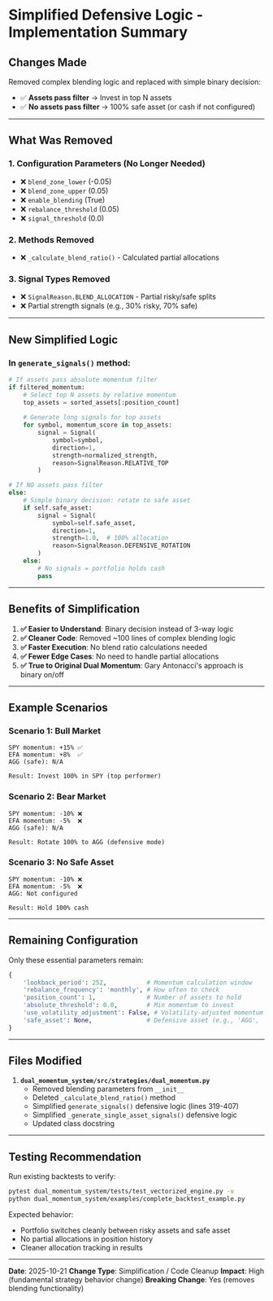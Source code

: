 # Simplified Defensive Logic - Implementation Summary

## Changes Made

Removed complex blending logic and replaced with simple binary decision:
- ✅ **Assets pass filter** → Invest in top N assets
- ✅ **No assets pass filter** → 100% safe asset (or cash if not configured)

---

## What Was Removed

### 1. Configuration Parameters (No Longer Needed)
- ❌ `blend_zone_lower` (-0.05)
- ❌ `blend_zone_upper` (0.05)
- ❌ `enable_blending` (True)
- ❌ `rebalance_threshold` (0.05)
- ❌ `signal_threshold` (0.0)

### 2. Methods Removed
- ❌ `_calculate_blend_ratio()` - Calculated partial allocations

### 3. Signal Types Removed
- ❌ `SignalReason.BLEND_ALLOCATION` - Partial risky/safe splits
- ❌ Partial strength signals (e.g., 30% risky, 70% safe)

---

## New Simplified Logic

### In `generate_signals()` method:

```python
# If assets pass absolute momentum filter
if filtered_momentum:
    # Select top N assets by relative momentum
    top_assets = sorted_assets[:position_count]
    
    # Generate long signals for top assets
    for symbol, momentum_score in top_assets:
        signal = Signal(
            symbol=symbol,
            direction=1,
            strength=normalized_strength,
            reason=SignalReason.RELATIVE_TOP
        )

# If NO assets pass filter
else:
    # Simple binary decision: rotate to safe asset
    if self.safe_asset:
        signal = Signal(
            symbol=self.safe_asset,
            direction=1,
            strength=1.0,  # 100% allocation
            reason=SignalReason.DEFENSIVE_ROTATION
        )
    else:
        # No signals = portfolio holds cash
        pass
```

---

## Benefits of Simplification

1. **✅ Easier to Understand**: Binary decision instead of 3-way logic
2. **✅ Cleaner Code**: Removed ~100 lines of complex blending logic
3. **✅ Faster Execution**: No blend ratio calculations needed
4. **✅ Fewer Edge Cases**: No need to handle partial allocations
5. **✅ True to Original Dual Momentum**: Gary Antonacci's approach is binary on/off

---

## Example Scenarios

### Scenario 1: Bull Market
```
SPY momentum: +15% ✅
EFA momentum: +8%  ✅
AGG (safe): N/A

Result: Invest 100% in SPY (top performer)
```

### Scenario 2: Bear Market
```
SPY momentum: -10% ❌
EFA momentum: -5%  ❌
AGG (safe): N/A

Result: Rotate 100% to AGG (defensive mode)
```

### Scenario 3: No Safe Asset
```
SPY momentum: -10% ❌
EFA momentum: -5%  ❌
AGG: Not configured

Result: Hold 100% cash
```

---

## Remaining Configuration

Only these essential parameters remain:

```python
{
    'lookback_period': 252,           # Momentum calculation window
    'rebalance_frequency': 'monthly', # How often to check
    'position_count': 1,              # Number of assets to hold
    'absolute_threshold': 0.0,        # Min momentum to invest
    'use_volatility_adjustment': False, # Volatility-adjusted momentum
    'safe_asset': None,               # Defensive asset (e.g., 'AGG', 'TLT')
}
```

---

## Files Modified

1. **`dual_momentum_system/src/strategies/dual_momentum.py`**
   - Removed blending parameters from `__init__`
   - Deleted `_calculate_blend_ratio()` method
   - Simplified `generate_signals()` defensive logic (lines 319-407)
   - Simplified `_generate_single_asset_signals()` defensive logic
   - Updated class docstring

---

## Testing Recommendation

Run existing backtests to verify:
```bash
pytest dual_momentum_system/tests/test_vectorized_engine.py -v
python dual_momentum_system/examples/complete_backtest_example.py
```

Expected behavior:
- Portfolio switches cleanly between risky assets and safe asset
- No partial allocations in position history
- Cleaner allocation tracking in results

---

**Date**: 2025-10-21
**Change Type**: Simplification / Code Cleanup
**Impact**: High (fundamental strategy behavior change)
**Breaking Change**: Yes (removes blending functionality)
